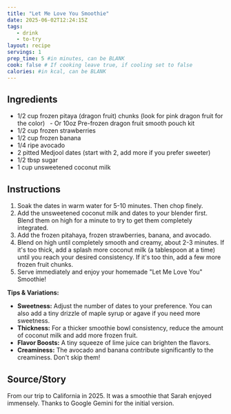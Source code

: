 ```yaml
---
title: "Let Me Love You Smoothie"
date: 2025-06-02T12:24:15Z
tags:
   - drink
   - to-try
layout: recipe
servings: 1
prep_time: 5 #in minutes, can be BLANK
cook: false # If cooking leave true, if cooling set to false
calories: #in kcal, can be BLANK
---
```


## Ingredients


- 1/2 cup frozen pitaya (dragon fruit) chunks (look for pink dragon fruit for the color)
  - Or 10oz Pre-frozen dragon fruit smooth pouch kit
- 1/2 cup frozen strawberries
- 1/2 cup frozen banana 
- 1/4 ripe avocado
- 2 pitted Medjool dates (start with 2, add more if you prefer sweeter)
- 1/2 tbsp sugar
- 1 cup unsweetened coconut milk


## Instructions

1. Soak the dates in warm water for 5-10 minutes. Then chop finely.
2. Add the unsweetened coconut milk and dates to your blender first. Blend them on high for a minute to try to get them completely integrated.
3. Add the frozen pitahaya, frozen strawberries, banana, and avocado.
4. Blend on high until completely smooth and creamy, about 2-3 minutes. If it's too thick, add a splash more coconut milk (a tablespoon at a time) until you reach your desired consistency. If it's too thin, add a few more frozen fruit chunks.
5. Serve immediately and enjoy your homemade "Let Me Love You" Smoothie!

**Tips & Variations:**

- **Sweetness:** Adjust the number of dates to your preference. You can also add a tiny drizzle of maple syrup or agave if you need more sweetness.
- **Thickness:** For a thicker smoothie bowl consistency, reduce the amount of coconut milk and add more frozen fruit.
- **Flavor Boosts:** A tiny squeeze of lime juice can brighten the flavors.
- **Creaminess:** The avocado and banana contribute significantly to the creaminess. Don't skip them!

## Source/Story

From our trip to California in 2025. It was a smoothie that Sarah enjoyed immensely. Thanks to Google Gemini for the initial version.
